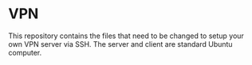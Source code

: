 # VPN
This repository contains the files that need to be changed to setup your own VPN server via SSH. The server and client are standard Ubuntu computer.
